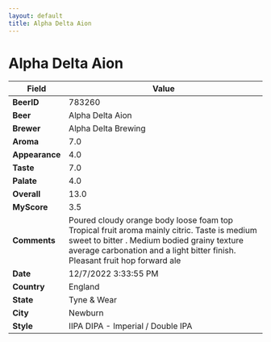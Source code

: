 ```yaml
---
layout: default
title: Alpha Delta Aion
---
```


# Alpha Delta Aion

| Field         | Value     |
|---------------|-----------|
| **BeerID** | 783260 |
| **Beer** | Alpha Delta Aion |
| **Brewer** | Alpha Delta Brewing |
| **Aroma** | 7.0 |
| **Appearance** | 4.0 |
| **Taste** | 7.0 |
| **Palate** | 4.0 |
| **Overall** | 13.0 |
| **MyScore** | 3.5 |
| **Comments** | Poured cloudy orange body loose foam top Tropical fruit aroma mainly citric. Taste is medium sweet to bitter . Medium bodied grainy texture average carbonation and a light bitter finish. Pleasant fruit hop forward ale |
| **Date** | 12/7/2022 3:33:55 PM |
| **Country** | England |
| **State** | Tyne &amp; Wear |
| **City** | Newburn |
| **Style** | IIPA DIPA - Imperial / Double IPA |
